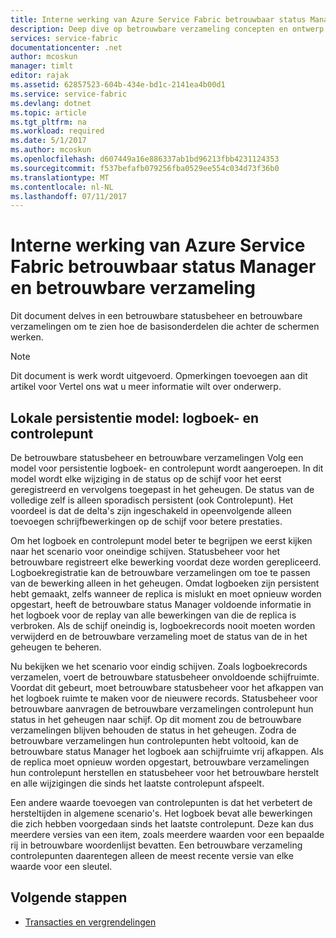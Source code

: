 ```yaml
---
title: Interne werking van Azure Service Fabric betrouwbaar status Manager en betrouwbare verzameling | Microsoft Docs
description: Deep dive op betrouwbare verzameling concepten en ontwerp in Azure Service Fabric.
services: service-fabric
documentationcenter: .net
author: mcoskun
manager: timlt
editor: rajak
ms.assetid: 62857523-604b-434e-bd1c-2141ea4b00d1
ms.service: service-fabric
ms.devlang: dotnet
ms.topic: article
ms.tgt_pltfrm: na
ms.workload: required
ms.date: 5/1/2017
ms.author: mcoskun
ms.openlocfilehash: d607449a16e886337ab1bd96213fbb4231124353
ms.sourcegitcommit: f537befafb079256fba0529ee554c034d73f36b0
ms.translationtype: MT
ms.contentlocale: nl-NL
ms.lasthandoff: 07/11/2017
---
```

# <a name="azure-service-fabric-reliable-state-manager-and-reliable-collection-internals"></a>Interne werking van Azure Service Fabric betrouwbaar status Manager en betrouwbare verzameling
Dit document delves in een betrouwbare statusbeheer en betrouwbare verzamelingen om te zien hoe de basisonderdelen die achter de schermen werken.

> [!NOTE]
> Dit document is werk wordt uitgevoerd. Opmerkingen toevoegen aan dit artikel voor Vertel ons wat u meer informatie wilt over onderwerp.
>

##  <a name="local-persistence-model-log-and-checkpoint"></a>Lokale persistentie model: logboek- en controlepunt
De betrouwbare statusbeheer en betrouwbare verzamelingen Volg een model voor persistentie logboek- en controlepunt wordt aangeroepen.
In dit model wordt elke wijziging in de status op de schijf voor het eerst geregistreerd en vervolgens toegepast in het geheugen.
De status van de volledige zelf is alleen sporadisch persistent (ook Controlepunt).
Het voordeel is dat de delta's zijn ingeschakeld in opeenvolgende alleen toevoegen schrijfbewerkingen op de schijf voor betere prestaties.

Om het logboek en controlepunt model beter te begrijpen we eerst kijken naar het scenario voor oneindige schijven.
Statusbeheer voor het betrouwbare registreert elke bewerking voordat deze worden gerepliceerd.
Logboekregistratie kan de betrouwbare verzamelingen om toe te passen van de bewerking alleen in het geheugen.
Omdat logboeken zijn persistent hebt gemaakt, zelfs wanneer de replica is mislukt en moet opnieuw worden opgestart, heeft de betrouwbare status Manager voldoende informatie in het logboek voor de replay van alle bewerkingen van die de replica is verbroken.
Als de schijf oneindig is, logboekrecords nooit moeten worden verwijderd en de betrouwbare verzameling moet de status van de in het geheugen te beheren.

Nu bekijken we het scenario voor eindig schijven.
Zoals logboekrecords verzamelen, voert de betrouwbare statusbeheer onvoldoende schijfruimte.
Voordat dit gebeurt, moet betrouwbare statusbeheer voor het afkappen van het logboek ruimte te maken voor de nieuwere records.
Statusbeheer voor betrouwbare aanvragen de betrouwbare verzamelingen controlepunt hun status in het geheugen naar schijf.
Op dit moment zou de betrouwbare verzamelingen blijven behouden de status in het geheugen.
Zodra de betrouwbare verzamelingen hun controlepunten hebt voltooid, kan de betrouwbare status Manager het logboek aan schijfruimte vrij afkappen.
Als de replica moet opnieuw worden opgestart, betrouwbare verzamelingen hun controlepunt herstellen en statusbeheer voor het betrouwbare herstelt en alle wijzigingen die sinds het laatste controlepunt afspeelt.

Een andere waarde toevoegen van controlepunten is dat het verbetert de hersteltijden in algemene scenario's. Het logboek bevat alle bewerkingen die zich hebben voorgedaan sinds het laatste controlepunt.
Deze kan dus meerdere versies van een item, zoals meerdere waarden voor een bepaalde rij in betrouwbare woordenlijst bevatten.
Een betrouwbare verzameling controlepunten daarentegen alleen de meest recente versie van elke waarde voor een sleutel.

## <a name="next-steps"></a>Volgende stappen
* [Transacties en vergrendelingen](service-fabric-reliable-services-reliable-collections-transactions-locks.md)

